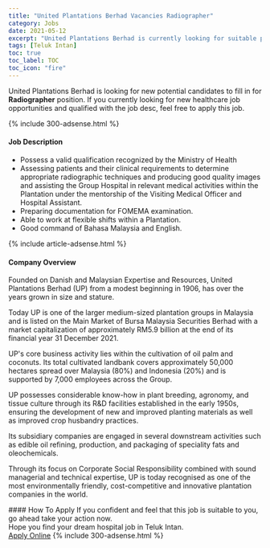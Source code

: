 ```yaml
---
title: "United Plantations Berhad Vacancies Radiographer" 
category: Jobs 
date: 2021-05-12 
excerpt: "United Plantations Berhad is currently looking for suitable person to fill in the Radiographer which positioned at Teluk Intan" 
tags: [Teluk Intan] 
toc: true 
toc_label: TOC 
toc_icon: "fire" 
--- 
```


<p>United Plantations Berhad is looking for new potential candidates to fill in for <b>Radiographer</b> position. If you currently looking for new healthcare job opportunities and qualified with the job desc, feel free to apply this job.
</p>{% include 300-adsense.html %} 
<div><div><h4>Job Description</h4></div><div><div><span><div><ul><li>Possess a valid qualification recognized by the Ministry of Health</li><li>Assessing patients and their clinical requirements to determine appropriate radiographic techniques and producing good quality images and assisting the Group Hospital in relevant medical activities within the Plantation under the mentorship of the Visiting Medical Officer and Hospital Assistant.</li><li>Preparing documentation for FOMEMA examination.</li><li>Able to work at flexible shifts within a Plantation.</li><li>Good command of Bahasa Malaysia and English.</li></ul></div></span></div></div></div> 
{% include article-adsense.html %} 
<div><div><h4>Company Overview</h4></div><div><div><span><div><p>Founded on Danish and Malaysian Expertise and Resources, United Plantations Berhad (UP) from a modest beginning in 1906, has over the years grown in size and stature.</p><p>Today UP is one of the larger medium-sized plantation groups in Malaysia and is listed on the Main Market of Bursa Malaysia Securities Berhad with a market capitalization of approximately RM5.9 billion at the end of its financial year 31 December 2021.</p><p>UP's core business activity lies within the cultivation of oil palm and coconuts. Its total cultivated landbank covers approximately 50,000 hectares spread over Malaysia (80%) and Indonesia (20%) and is supported by 7,000 employees across the Group.&#160;</p><p>UP possesses considerable know-how in plant breeding, agronomy, and tissue culture through its R&amp;D facilities established in the early 1950s, ensuring the development of new and improved planting materials as well as improved crop husbandry practices.</p><p>Its subsidiary companies are engaged in several downstream activities such as edible oil refining, production, and packaging of speciality fats and oleochemicals.</p><p>Through its focus on Corporate Social Responsibility combined with sound managerial and technical expertise, UP is today recognised as one of the most environmentally friendly, cost-competitive and innovative plantation companies in the world.</p></div></span></div></div></div> 
#### How To Apply 
If you confident and feel that this job is suitable to you, go ahead take your action now. <br/> 
Hope you find your dream hospital job in Teluk Intan. <br/> 
<a href="https://www.jobstreet.com.my/en/job/radiographer-4535467?jobId=jobstreet-my-job-4535467" class="btn btn--warning" target="_blank" rel="nofollow noopenner">Apply Online</a> 
{% include 300-adsense.html %} 